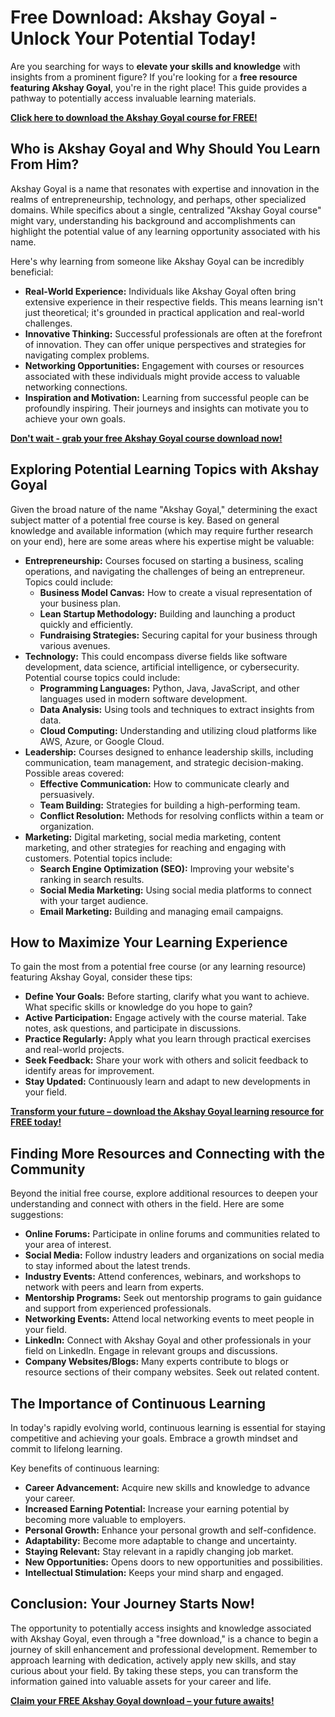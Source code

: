 # Free Download: Akshay Goyal - Unlock Your Potential Today!

Are you searching for ways to **elevate your skills and knowledge** with insights from a prominent figure? If you're looking for a **free resource featuring Akshay Goyal**, you're in the right place! This guide provides a pathway to potentially access invaluable learning materials.

[**Click here to download the Akshay Goyal course for FREE!**](https://udemywork.com/akshay-goyal)

## Who is Akshay Goyal and Why Should You Learn From Him?

Akshay Goyal is a name that resonates with expertise and innovation in the realms of entrepreneurship, technology, and perhaps, other specialized domains. While specifics about a single, centralized "Akshay Goyal course" might vary, understanding his background and accomplishments can highlight the potential value of any learning opportunity associated with his name.

Here's why learning from someone like Akshay Goyal can be incredibly beneficial:

*   **Real-World Experience:** Individuals like Akshay Goyal often bring extensive experience in their respective fields. This means learning isn't just theoretical; it's grounded in practical application and real-world challenges.
*   **Innovative Thinking:** Successful professionals are often at the forefront of innovation. They can offer unique perspectives and strategies for navigating complex problems.
*   **Networking Opportunities:** Engagement with courses or resources associated with these individuals might provide access to valuable networking connections.
*   **Inspiration and Motivation:** Learning from successful people can be profoundly inspiring. Their journeys and insights can motivate you to achieve your own goals.

[**Don't wait - grab your free Akshay Goyal course download now!**](https://udemywork.com/akshay-goyal)

## Exploring Potential Learning Topics with Akshay Goyal

Given the broad nature of the name "Akshay Goyal," determining the exact subject matter of a potential free course is key. Based on general knowledge and available information (which may require further research on your end), here are some areas where his expertise might be valuable:

*   **Entrepreneurship:** Courses focused on starting a business, scaling operations, and navigating the challenges of being an entrepreneur. Topics could include:
    *   **Business Model Canvas:** How to create a visual representation of your business plan.
    *   **Lean Startup Methodology:** Building and launching a product quickly and efficiently.
    *   **Fundraising Strategies:** Securing capital for your business through various avenues.
*   **Technology:** This could encompass diverse fields like software development, data science, artificial intelligence, or cybersecurity. Potential course topics could include:
    *   **Programming Languages:** Python, Java, JavaScript, and other languages used in modern software development.
    *   **Data Analysis:** Using tools and techniques to extract insights from data.
    *   **Cloud Computing:** Understanding and utilizing cloud platforms like AWS, Azure, or Google Cloud.
*   **Leadership:** Courses designed to enhance leadership skills, including communication, team management, and strategic decision-making. Possible areas covered:
    *   **Effective Communication:** How to communicate clearly and persuasively.
    *   **Team Building:** Strategies for building a high-performing team.
    *   **Conflict Resolution:** Methods for resolving conflicts within a team or organization.
*   **Marketing:** Digital marketing, social media marketing, content marketing, and other strategies for reaching and engaging with customers. Potential topics include:
    *   **Search Engine Optimization (SEO):** Improving your website's ranking in search results.
    *   **Social Media Marketing:** Using social media platforms to connect with your target audience.
    *   **Email Marketing:** Building and managing email campaigns.

## How to Maximize Your Learning Experience

To gain the most from a potential free course (or any learning resource) featuring Akshay Goyal, consider these tips:

*   **Define Your Goals:** Before starting, clarify what you want to achieve. What specific skills or knowledge do you hope to gain?
*   **Active Participation:** Engage actively with the course material. Take notes, ask questions, and participate in discussions.
*   **Practice Regularly:** Apply what you learn through practical exercises and real-world projects.
*   **Seek Feedback:** Share your work with others and solicit feedback to identify areas for improvement.
*   **Stay Updated:** Continuously learn and adapt to new developments in your field.

[**Transform your future – download the Akshay Goyal learning resource for FREE today!**](https://udemywork.com/akshay-goyal)

## Finding More Resources and Connecting with the Community

Beyond the initial free course, explore additional resources to deepen your understanding and connect with others in the field. Here are some suggestions:

*   **Online Forums:** Participate in online forums and communities related to your area of interest.
*   **Social Media:** Follow industry leaders and organizations on social media to stay informed about the latest trends.
*   **Industry Events:** Attend conferences, webinars, and workshops to network with peers and learn from experts.
*   **Mentorship Programs:** Seek out mentorship programs to gain guidance and support from experienced professionals.
*   **Networking Events:** Attend local networking events to meet people in your field.
*   **LinkedIn:** Connect with Akshay Goyal and other professionals in your field on LinkedIn. Engage in relevant groups and discussions.
*   **Company Websites/Blogs:** Many experts contribute to blogs or resource sections of their company websites. Seek out related content.

## The Importance of Continuous Learning

In today's rapidly evolving world, continuous learning is essential for staying competitive and achieving your goals. Embrace a growth mindset and commit to lifelong learning.

Key benefits of continuous learning:

*   **Career Advancement:** Acquire new skills and knowledge to advance your career.
*   **Increased Earning Potential:** Increase your earning potential by becoming more valuable to employers.
*   **Personal Growth:** Enhance your personal growth and self-confidence.
*   **Adaptability:** Become more adaptable to change and uncertainty.
*   **Staying Relevant:** Stay relevant in a rapidly changing job market.
*   **New Opportunities:** Opens doors to new opportunities and possibilities.
*   **Intellectual Stimulation:** Keeps your mind sharp and engaged.

## Conclusion: Your Journey Starts Now!

The opportunity to potentially access insights and knowledge associated with Akshay Goyal, even through a "free download," is a chance to begin a journey of skill enhancement and professional development. Remember to approach learning with dedication, actively apply new skills, and stay curious about your field. By taking these steps, you can transform the information gained into valuable assets for your career and life.

[**Claim your FREE Akshay Goyal download – your future awaits!**](https://udemywork.com/akshay-goyal)
